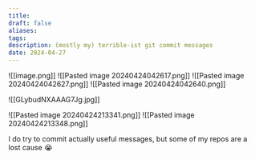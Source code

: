 ```yaml
---
title: 
draft: false
aliases: 
tags: 
description: (mostly my) terrible-ist git commit messages
date: 2024-04-27
---
```



![[image.png]]
![[Pasted image 20240424042617.png]]
![[Pasted image 20240424042627.png]]
![[Pasted image 20240424042640.png]]

![[GLybudNXAAAG7Jg.jpg]]

![[Pasted image 20240424213341.png]]
![[Pasted image 20240424213348.png]]

I do try to commit actually useful messages, but some of my repos are a lost cause 😭